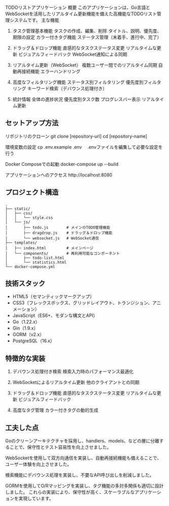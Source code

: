 TODOリストアプリケーション
概要
このアプリケーションは、Go言語とWebSocketを活用したリアルタイム更新機能を備えた高機能なTODOリスト管理システムです。
主な機能
1. タスク管理基本機能
タスクの作成、編集、削除
タイトル、説明、優先度、期限の設定
カラー付きタグ機能
ステータス管理（未着手、進行中、完了）

2. ドラッグ＆ドロップ機能
直感的なタスクステータス変更
リアルタイムな更新
ビジュアルフィードバック
WebSocket通知による同期

3. リアルタイム更新（WebSocket）
複数ユーザー間でのリアルタイム同期
自動再接続機能
エラーハンドリング

4. 高度なフィルタリング機能
ステータス別フィルタリング
優先度別フィルタリング
キーワード検索（デバウンス処理付き）

5. 統計情報
全体の進捗状況
優先度別タスク数
プログレスバー表示
リアルタイム更新


## セットアップ方法
リポジトリのクローン
git clone [repository-url]
cd [repository-name]

環境変数の設定
cp .env.example .env
　.envファイルを編集して必要な設定を行う

Docker Composeでの起動
docker-compose up --build

アプリケーションへのアクセス
http://localhost:8080



## プロジェクト構造
```
.
├── static/
│   ├── css/
│   │   └── style.css
│   └── js/
│       ├── todo.js        # メインのTODO管理機能
│       ├── dragdrop.js    # ドラッグ＆ドロップ機能
│       └── websocket.js   # WebSocket通信
├── templates/
│   ├── index.html         # メインページ
│   └── components/        # 再利用可能なコンポーネント
│       ├── todo-list.html
│       └── statistics.html
└── docker-compose.yml
```


## 技術スタック

  - HTML5（セマンティックマークアップ）
  - CSS3（フレックスボックス、グリッドレイアウト、トランジション、アニメーション）
  - JavaScript（ES6+、モダンな構文とAPI）
  - Go（1.22.x）
  - Gin（1.9.x）
  - GORM（v2.x）
  - PostgreSQL（16.x）


## 特徴的な実装
1. デバウンス処理付き検索
検索入力時のパフォーマンス最適化

2. WebSocketによるリアルタイム更新
他のクライアントとの同期

3. ドラッグ＆ドロップ機能
直感的なタスクステータス変更
リアルタイムな更新
ビジュアルフィードバック

4. 高度なタグ管理
カラー付きタグの動的生成


## 工夫した点
Goのクリーンアーキテクチャを採用し、handlers、models、などの層に分離することで、保守性とテスト容易性を向上させました。

WebSocketを使用して双方向通信を実装し、自動再接続機能も備えることで、ユーザー体験を向上させました。

検索機能にデバウンス処理を実装し、不要なAPI呼び出しを削減しました。

GORMを使用してO/Rマッピングを実装し、タグ機能の多対多関係も適切に設計しました。
これらの実装により、保守性が高く、スケーラブルなアプリケーションを実現しています。
